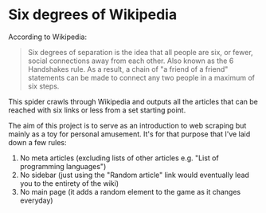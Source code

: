 # Six degrees of Wikipedia

According to Wikipedia:
> Six degrees of separation is the idea that all people are six, or fewer, social connections away from each other. Also known as the 6 Handshakes rule. As a result, a chain of "a friend of a friend" statements can be made to connect any two people in a maximum of six steps.

This spider crawls through Wikipedia and outputs all the articles that can be reached with six links or less from a set starting point.

The aim of this project is to serve as an introduction to web scraping but mainly as a toy for personal amusement. It's for that purpose that I've laid down a few rules:
1. No meta articles (excluding lists of other articles e.g. "List of programming languages")
2. No sidebar (just using the "Random article" link would eventually lead you to the entirety of the wiki)
3. No main page (it adds a random element to the game as it changes everyday)
